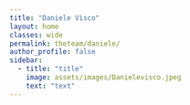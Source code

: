 ```yaml
---
title: "Daniele Visco"
layout: home
classes: wide
permalink: theteam/daniele/
author_profile: false
sidebar:
  - title: "title"
    image: assets/images/Danielevisco.jpeg
    text: "text"
---
```

